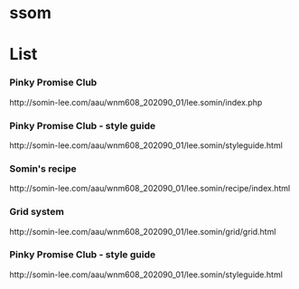 # ssom


<h1>List</h1>


<h3>Pinky Promise Club</h3>
<p> http://somin-lee.com/aau/wnm608_202090_01/lee.somin/index.php</p>


<h3>Pinky Promise Club - style guide</h3>
<p> http://somin-lee.com/aau/wnm608_202090_01/lee.somin/styleguide.html</p>


<h3>Somin's recipe</h3>
<p> http://somin-lee.com/aau/wnm608_202090_01/lee.somin/recipe/index.html</p>

<h3>Grid system</h3>
<p> http://somin-lee.com/aau/wnm608_202090_01/lee.somin/grid/grid.html</p>

<h3>Pinky Promise Club - style guide</h3>
<p> http://somin-lee.com/aau/wnm608_202090_01/lee.somin/styleguide.html</p>
